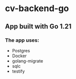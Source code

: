 # cv-backend-go

## App built with Go 1.21

### The app uses:
- Postgres
- Docker
- golang-migrate
- sqlc
- testify

